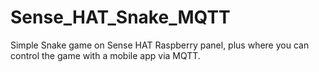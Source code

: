 # Sense_HAT_Snake_MQTT
Simple Snake game on Sense HAT Raspberry panel, plus where you can control the game with a mobile app via MQTT.

